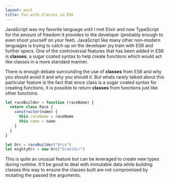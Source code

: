 ```yaml
---
layout: post
title: Fun with Classes in ES6
---
```


JavaScript was my favorite language until I met Elixir and now TypeScript for the amount of freedom it provides to the developer (probably enough to even shoot yourself on your feet). JavaScript like many other non-modern languages is trying to catch up on the developer joy train with ES6 and further specs. One of the controversial features that has been added in ES6 is **classes**, a sugar coated syntax to help create functions which would act like classes in a more standard manner.

There is enough debate surrounding the use of **classes** from ES6 and why you should avoid it and why you should it. But whats rarely talked about this particular feature is the fact that since class is a sugar coated syntax for creating functions, it is possible to return **classes** from functions just like other functions.

``` javascript
let raceBuilder = function (raceName) {
  return class Race {
    constructor(name) {
      this.raceName = raceName
      this.name = name
    }
  } 
}

let Orc = raceBuilder("Orcs")
let mightyOrc = new Orc("Graeldir")
```

This is quite an unusual feature but can be leveraged to create new types during runtime. It'll be good to deal with immutable data while building classes this way to ensure the classes built are not compromised by mutating the passed the arguments.